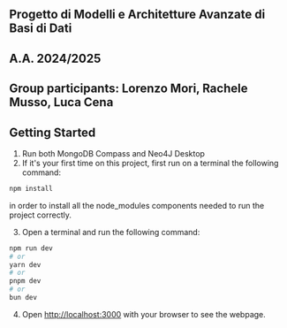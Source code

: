 ## Progetto di Modelli e Architetture Avanzate di Basi di Dati
## A.A. 2024/2025

## Group participants: Lorenzo Mori, Rachele Musso, Luca Cena

## Getting Started

1. Run both MongoDB Compass and Neo4J Desktop
2. If it's your first time on this project, first run on a terminal the following command:

```bash
npm install
```

in order to install all the node_modules components needed to run the project correctly.

3. Open a terminal and run the following command:

```bash
npm run dev
# or
yarn dev
# or
pnpm dev
# or
bun dev
```

4. Open [http://localhost:3000](http://localhost:3000) with your browser to see the webpage.
